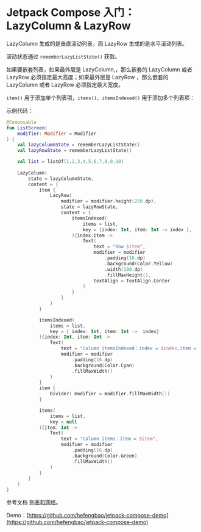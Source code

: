 # Jetpack Compose 入门：LazyColumn & LazyRow

LazyColumn 生成的是垂直滚动列表，而 LazyRow 生成的是水平滚动列表。

滚动状态通过 `rememberLazyListState()` 获取。

如果要嵌套列表，如果最外层是 LazyColumn,，那么嵌套的 LazyColumn 或者 LazyRow 必须指定最大高度；如果最外层是 LazyRow ，那么嵌套的 LazyColumn 或者 LazyRow 必须指定最大宽度。

`item()` 用于添加单个列表项，`items()`、`itemsIndexed()` 用于添加多个列表项：

示例代码：

```kotlin
@Composable
fun ListScreen(
    modifier: Modifier = Modifier
) {
    val lazyColumnState = rememberLazyListState()
    val lazyRowState = rememberLazyListState()

    val list = listOf(1,2,3,4,5,6,7,8,9,10)
		
    LazyColumn(
        state = lazyColumnState,
        content = {
            item {
                LazyRow(
                    modifier = modifier.height(250.dp),
                    state = lazyRowState,
                    content = {
                        itemsIndexed(
                            items = list,
                            key = {index: Int, item: Int -> index },
                        ){index,item ->
                            Text(
                                text = "Row $item",
                                modifier = modifier
                                    .padding(16.dp)
                                    .background(Color.Yellow)
                                    .width(100.dp)
                                    .fillMaxHeight(),
                                textAlign = TextAlign.Center
                            )
                        }
                    }
                )
            }

            itemsIndexed(
                items = list,
                key = { index: Int, item: Int ->  index}
            ){index: Int, item: Int ->  
                Text(
                    text = "Column itemsIndexed：index = $index,item = $item",
                    modifier = modifier
                        .padding(16.dp)
                        .background(Color.Cyan)
                        .fillMaxWidth()
                )
            }
            item {
                Divider( modifier = modifier.fillMaxWidth())
            }

            items(
                items = list,
                key = null
            ){item: Int ->
                Text(
                    text = "Column items：item = $item",
                    modifier = modifier
                        .padding(16.dp)
                        .background(Color.Green)
                        .fillMaxWidth()
                )
            }
        }
    )
}
```

参考文档 [列表和网格](https://developer.android.google.cn/jetpack/compose/lists?hl=zh-cn)。

Demo：[https://github.com/hefengbao/jetpack-compose-demo](https://github.com/hefengbao/jetpack-compose-demo) 